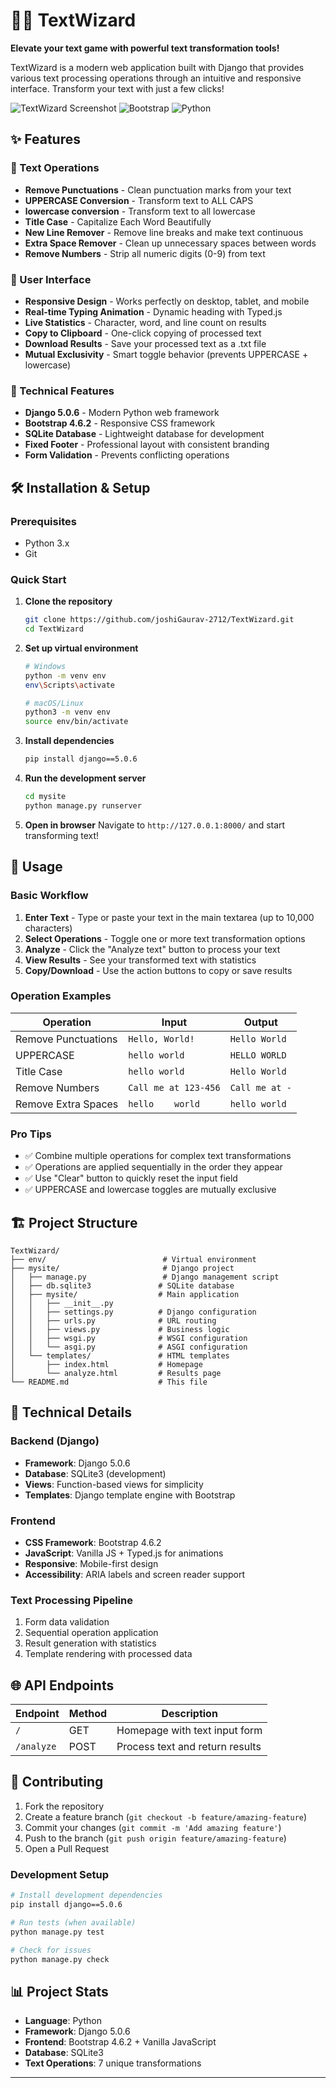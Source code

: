 # 🧙‍♂️ TextWizard

**Elevate your text game with powerful text transformation tools!**

TextWizard is a modern web application built with Django that provides various text processing operations through an intuitive and responsive interface. Transform your text with just a few clicks!

![TextWizard Screenshot](https://img.shields.io/badge/Django-5.0.6-green?style=flat&logo=django)
![Bootstrap](https://img.shields.io/badge/Bootstrap-4.6.2-purple?style=flat&logo=bootstrap)
![Python](https://img.shields.io/badge/Python-3.x-blue?style=flat&logo=python)

## ✨ Features

### 🔧 Text Operations

- **Remove Punctuations** - Clean punctuation marks from your text
- **UPPERCASE Conversion** - Transform text to ALL CAPS
- **lowercase conversion** - Transform text to all lowercase
- **Title Case** - Capitalize Each Word Beautifully
- **New Line Remover** - Remove line breaks and make text continuous
- **Extra Space Remover** - Clean up unnecessary spaces between words
- **Remove Numbers** - Strip all numeric digits (0-9) from text

### 🎨 User Interface

- **Responsive Design** - Works perfectly on desktop, tablet, and mobile
- **Real-time Typing Animation** - Dynamic heading with Typed.js
- **Live Statistics** - Character, word, and line count on results
- **Copy to Clipboard** - One-click copying of processed text
- **Download Results** - Save your processed text as a .txt file
- **Mutual Exclusivity** - Smart toggle behavior (prevents UPPERCASE + lowercase)

### 🚀 Technical Features

- **Django 5.0.6** - Modern Python web framework
- **Bootstrap 4.6.2** - Responsive CSS framework
- **SQLite Database** - Lightweight database for development
- **Fixed Footer** - Professional layout with consistent branding
- **Form Validation** - Prevents conflicting operations

## 🛠️ Installation & Setup

### Prerequisites

- Python 3.x
- Git

### Quick Start

1. **Clone the repository**

   ```bash
   git clone https://github.com/joshiGaurav-2712/TextWizard.git
   cd TextWizard
   ```

2. **Set up virtual environment**

   ```bash
   # Windows
   python -m venv env
   env\Scripts\activate

   # macOS/Linux
   python3 -m venv env
   source env/bin/activate
   ```

3. **Install dependencies**

   ```bash
   pip install django==5.0.6
   ```

4. **Run the development server**

   ```bash
   cd mysite
   python manage.py runserver
   ```

5. **Open in browser**
   Navigate to `http://127.0.0.1:8000/` and start transforming text!

## 📖 Usage

### Basic Workflow

1. **Enter Text** - Type or paste your text in the main textarea (up to 10,000 characters)
2. **Select Operations** - Toggle one or more text transformation options
3. **Analyze** - Click the "Analyze text" button to process your text
4. **View Results** - See your transformed text with statistics
5. **Copy/Download** - Use the action buttons to copy or save results

### Operation Examples

| Operation           | Input                | Output         |
| ------------------- | -------------------- | -------------- |
| Remove Punctuations | `Hello, World!`      | `Hello World`  |
| UPPERCASE           | `hello world`        | `HELLO WORLD`  |
| Title Case          | `hello world`        | `Hello World`  |
| Remove Numbers      | `Call me at 123-456` | `Call me at -` |
| Remove Extra Spaces | `hello    world`     | `hello world`  |

### Pro Tips

- ✅ Combine multiple operations for complex text transformations
- ✅ Operations are applied sequentially in the order they appear
- ✅ Use "Clear" button to quickly reset the input field
- ✅ UPPERCASE and lowercase toggles are mutually exclusive

## 🏗️ Project Structure

```
TextWizard/
├── env/                          # Virtual environment
├── mysite/                       # Django project
│   ├── manage.py                 # Django management script
│   ├── db.sqlite3               # SQLite database
│   ├── mysite/                  # Main application
│   │   ├── __init__.py
│   │   ├── settings.py          # Django configuration
│   │   ├── urls.py              # URL routing
│   │   ├── views.py             # Business logic
│   │   ├── wsgi.py              # WSGI configuration
│   │   └── asgi.py              # ASGI configuration
│   └── templates/               # HTML templates
│       ├── index.html           # Homepage
│       └── analyze.html         # Results page
└── README.md                    # This file
```

## 🔧 Technical Details

### Backend (Django)

- **Framework**: Django 5.0.6
- **Database**: SQLite3 (development)
- **Views**: Function-based views for simplicity
- **Templates**: Django template engine with Bootstrap

### Frontend

- **CSS Framework**: Bootstrap 4.6.2
- **JavaScript**: Vanilla JS + Typed.js for animations
- **Responsive**: Mobile-first design
- **Accessibility**: ARIA labels and screen reader support

### Text Processing Pipeline

1. Form data validation
2. Sequential operation application
3. Result generation with statistics
4. Template rendering with processed data

## 🌐 API Endpoints

| Endpoint   | Method | Description                     |
| ---------- | ------ | ------------------------------- |
| `/`        | GET    | Homepage with text input form   |
| `/analyze` | POST   | Process text and return results |

## 🤝 Contributing

1. Fork the repository
2. Create a feature branch (`git checkout -b feature/amazing-feature`)
3. Commit your changes (`git commit -m 'Add amazing feature'`)
4. Push to the branch (`git push origin feature/amazing-feature`)
5. Open a Pull Request

### Development Setup

```bash
# Install development dependencies
pip install django==5.0.6

# Run tests (when available)
python manage.py test

# Check for issues
python manage.py check
```


## 📊 Project Stats

- **Language**: Python
- **Framework**: Django 5.0.6
- **Frontend**: Bootstrap 4.6.2 + Vanilla JavaScript
- **Database**: SQLite3
- **Text Operations**: 7 unique transformations


---

